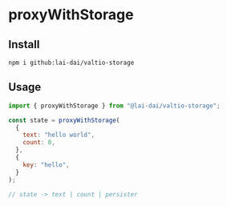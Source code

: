 # proxyWithStorage

## Install

```
npm i github:lai-dai/valtio-storage
```

## Usage

```js
import { proxyWithStorage } from "@lai-dai/valtio-storage";

const state = proxyWithStorage(
  {
    text: "hello world",
    count: 0,
  },
  {
    key: "hello",
  }
);

// state -> text | count | persister
```
